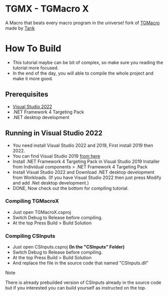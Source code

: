 # TGMX - TGMacro X

A Macro that beats every macro program in the universe!
fork of [TGMacro](https://github.com/trksyln/TGMacro) made by [Tarık](https://github.com/trksyln)

# How To Build
* This tutorial maybe can be bit of complex, so make sure you reading the tutorial more focused.
* In the end of the day, you will able to compile the whole project and make it more good.

## Prerequisites
- [Visual Studio 2022](https://visualstudio.microsoft.com/vs/)
- .NET Framework 4 Targeting Pack
- .NET desktop development

## Running in Visual Studio 2022

- You need install Visual Studio 2022 and 2019, First install 2019 then 2022.
- You can find Visual Studio 2019 [from here](https://visualstudio.microsoft.com/thank-you-downloading-visual-studio/?sku=community&rel=16&utm_medium=microsoft&utm_campaign=download+from+relnotes&utm_content=vs2019ga+button)
- Install .NET Framework 4 Targeting Pack in Visual Studio 2019 Installer from Individual components > .NET Framework 4 Targeting Pack
- Install Visual Studio 2022 and Download .NET desktop development from Workloads. (If you have Visual Studio 2022 then just press Modify and add .Net desktop development.)
- DONE, Now check out the bottom for compiling tutorial.


### Compiling TGMacroX 

- Just open TGMacroX.csproj
- Switch Debug to Release before compiling.
- At the top Press Build > Build Solution
  
### Compiling CSInputs
- Just open CSInputs.csproj **(In the "CSInputs" Folder)**
- Switch Debug to Release before compiling.
- At the top Press Build > Build Solution
- And replace the file in the source code that named "CSInputs.dll"
> [!NOTE]
>  There is already prebuilded version of CSInputs already in the source code but if you interested you can build yourself as instructed on the top.

